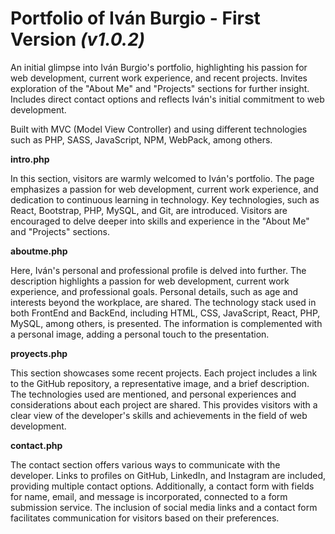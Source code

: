 ﻿# Portfolio of Iván Burgio - First Version _(v1.0.2)_

An initial glimpse into Iván Burgio's portfolio, highlighting his passion for web development, current work experience, and recent projects. Invites exploration of the "About Me" and "Projects" sections for further insight. Includes direct contact options and reflects Iván's initial commitment to web development.

Built with MVC (Model View Controller) and using different technologies such as PHP, SASS, JavaScript, NPM, WebPack, among others.

**intro.php**

In this section, visitors are warmly welcomed to Iván's portfolio. The page emphasizes a passion for web development, current work experience, and dedication to continuous learning in technology. Key technologies, such as React, Bootstrap, PHP, MySQL, and Git, are introduced. Visitors are encouraged to delve deeper into skills and experience in the "About Me" and "Projects" sections.

**aboutme.php**

Here, Iván's personal and professional profile is delved into further. The description highlights a passion for web development, current work experience, and professional goals. Personal details, such as age and interests beyond the workplace, are shared. The technology stack used in both FrontEnd and BackEnd, including HTML, CSS, JavaScript, React, PHP, MySQL, among others, is presented. The information is complemented with a personal image, adding a personal touch to the presentation.

**proyects.php**

This section showcases some recent projects. Each project includes a link to the GitHub repository, a representative image, and a brief description. The technologies used are mentioned, and personal experiences and considerations about each project are shared. This provides visitors with a clear view of the developer's skills and achievements in the field of web development.

**contact.php**

The contact section offers various ways to communicate with the developer. Links to profiles on GitHub, LinkedIn, and Instagram are included, providing multiple contact options. Additionally, a contact form with fields for name, email, and message is incorporated, connected to a form submission service. The inclusion of social media links and a contact form facilitates communication for visitors based on their preferences.
